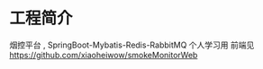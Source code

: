 # 工程简介
烟控平台 , SpringBoot-Mybatis-Redis-RabbitMQ 
个人学习用
前端见 https://github.com/xiaoheiwow/smokeMonitorWeb
